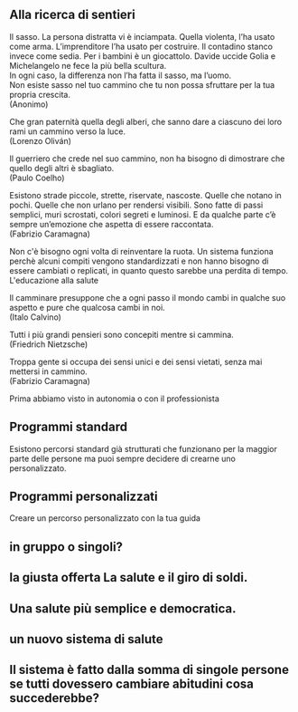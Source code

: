 ## Alla ricerca di sentieri

Il sasso. La persona distratta vi è inciampata. Quella violenta, l’ha usato come arma. L’imprenditore l’ha usato per costruire. Il contadino stanco invece come sedia. Per i bambini è un giocattolo. Davide uccide Golia e Michelangelo ne fece la più bella scultura.  
In ogni caso, la differenza non l’ha fatta il sasso, ma l’uomo.  
Non esiste sasso nel tuo cammino che tu non possa sfruttare per la tua propria crescita.  
(Anonimo)

Che gran paternità quella degli alberi, che sanno dare a ciascuno dei loro rami un cammino verso la luce.  
(Lorenzo Oliván)

Il guerriero che crede nel suo cammino, non ha bisogno di dimostrare che quello degli altri è sbagliato.  
(Paulo Coelho)

Esistono strade piccole, strette, riservate, nascoste. Quelle che notano in pochi. Quelle che non urlano per rendersi visibili. Sono fatte di passi semplici, muri scrostati, colori segreti e luminosi. E da qualche parte c’è sempre un’emozione che aspetta di essere raccontata.  
(Fabrizio Caramagna)



Non c'è bisogno ogni volta di reinventare la ruota.
Un sistema funziona perchè alcuni compiti vengono standardizzati e non hanno bisogno di essere cambiati o replicati, in quanto questo sarebbe una perdita di tempo.
L'educazione alla salute



Il camminare presuppone che a ogni passo il mondo cambi in qualche suo aspetto e pure che qualcosa cambi in noi.  
(Italo Calvino)

Tutti i più grandi pensieri sono concepiti mentre si cammina.  
(Friedrich Nietzsche)

Troppa gente si occupa dei sensi unici e dei sensi vietati, senza mai mettersi in cammino.  
(Fabrizio Caramagna)

Prima abbiamo visto in autonomia o con il professionista

## Programmi standard 


Esistono percorsi standard già strutturati che funzionano per la maggior parte delle persone ma puoi sempre decidere di crearne uno personalizzato.


## Programmi personalizzati

Creare un percorso personalizzato con la tua guida


## in gruppo o singoli? 


## la giusta offerta La salute e il giro di soldi.

## Una salute più semplice e democratica.

## un nuovo sistema di salute

## Il sistema è fatto dalla somma di singole persone se tutti dovessero cambiare abitudini cosa succederebbe?
 
<!--stackedit_data:
eyJoaXN0b3J5IjpbLTc1NzEyNzg2MCwtMTk2NzM5NzZdfQ==
-->